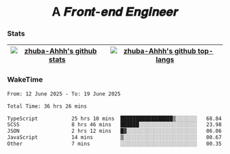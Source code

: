 <h1 align="center">A 𝑭𝒓𝒐𝒏𝒕-𝒆𝒏𝒅 𝑬𝒏𝒈𝒊𝒏𝒆𝒆𝒓</h1>

### Stats

| <a href="https://github.com/zhuba-Ahhh"><img align="center" src="https://github-readme-stats.vercel.app/api?username=zhuba-Ahhh&hide_title=true&hide_border=true&show_icons=trueline_height=21&text_color=000&icon_color=000&bg_color=0,ea6161,ffc64d,fffc4d,52fa5a&theme=graywhite" alt="zhuba-Ahhh's github stats" /> </a> | <a href="https://github.com/zhuba-Ahhh"><img align="center" src="https://github-readme-stats.vercel.app/api/top-langs/?username=zhuba-Ahhh&hide_title=true&hide_border=true&layout=compact&hide_border=true&show_icons=trueline_height=40&text_color=000&icon_color=000&bg_color=0,ea6161,ffc64d,fffc4d,52fa5a&theme=graywhite&langs_count=6" alt="zhuba-Ahhh's github top-langs"/> </a> |
| ------------- | ------------- |

### WakeTime

<!--START_SECTION:waka-->

```txt
From: 12 June 2025 - To: 19 June 2025

Total Time: 36 hrs 26 mins

TypeScript           25 hrs 10 mins  █████████████████▒░░░░░░░   68.84 %
SCSS                 8 hrs 46 mins   ██████░░░░░░░░░░░░░░░░░░░   23.98 %
JSON                 2 hrs 12 mins   █▓░░░░░░░░░░░░░░░░░░░░░░░   06.06 %
JavaScript           14 mins         ▒░░░░░░░░░░░░░░░░░░░░░░░░   00.67 %
Other                7 mins          ░░░░░░░░░░░░░░░░░░░░░░░░░   00.35 %
```

<!--END_SECTION:waka-->

